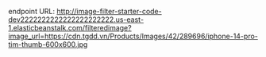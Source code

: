 endpoint URL: http://image-filter-starter-code-dev2222222222222222222222.us-east-1.elasticbeanstalk.com/filteredimage?image_url=https://cdn.tgdd.vn/Products/Images/42/289696/iphone-14-pro-tim-thumb-600x600.jpg
